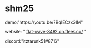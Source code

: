 # shm25
demo:"https://youtu.be/FBqIECzxGIM"


website: " [flat-wave-3482.on.fleek.co/](https://flat-wave-3482.on.fleek.co/)   "


discord:"itztarunk51#8716"



